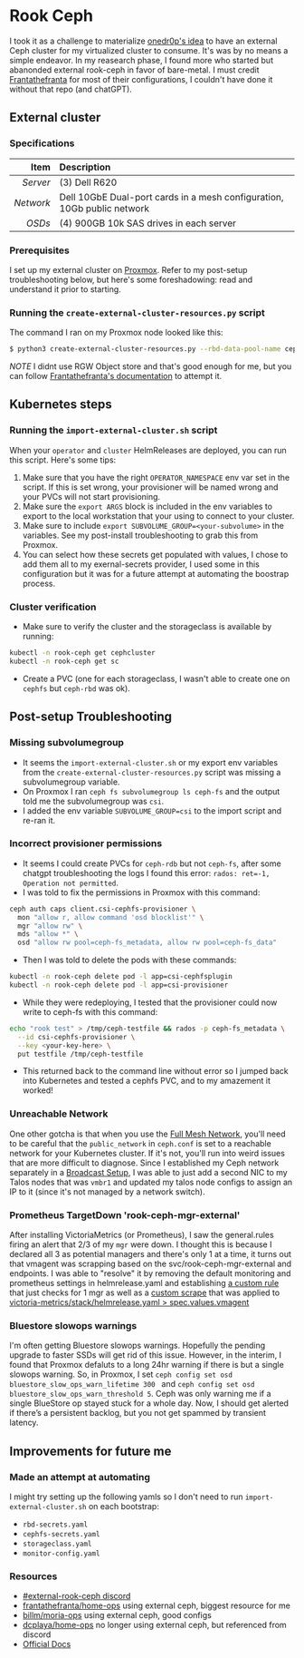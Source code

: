 # Rook Ceph
I took it as a challenge to materialize [onedr0p's idea](https://onedr0p.github.io/home-ops/archive/proxmox-considerations.html) to have an external Ceph cluster for my virtualized cluster to consume. It's was by no means a simple endeavor. In my reasearch phase, I found more who started but abanonded external rook-ceph in favor of bare-metal. I must credit [Frantathefranta](https://github.com/frantathefranta/home-ops/) for most of their configurations, I couldn't have done it without that repo (and chatGPT).

## External cluster
### Specifications
| Item      | Description                                                             |
| --------: | :---------------------------------------------------------------------- |
| *Server*  | (3) Dell R620                                                           |
| *Network* | Dell 10GbE Dual-port cards in a mesh configuration, 10Gb public network |
| *OSDs*    | (4) 900GB 10k SAS drives in each server                                 |

### Prerequisites
I set up my external cluster on [Proxmox](https://pve.proxmox.com/wiki/Deploy_Hyper-Converged_Ceph_Cluster). Refer to my post-setup troubleshooting below, but here's some foreshadowing: read and understand it prior to starting.

### Running the `create-external-cluster-resources.py` script
The command I ran on my Proxmox node looked like this:
```bash
$ python3 create-external-cluster-resources.py --rbd-data-pool-name ceph-vm  --namespace rook-ceph-external --format bash --monitoring-endpoint 10.10.10.1  --cephfs-filesystem-name ceph-fs --ceph-conf /etc/pve/ceph.conf --v2-port-enable --output rook-ceph.env
```
*NOTE* I didnt use RGW Object store and that's good enough for me, but you can follow [Frantathefranta's documentation](https://github.com/frantathefranta/home-ops/) to attempt it.

## Kubernetes steps
### Running the `import-external-cluster.sh` script
When your `operator` and `cluster` HelmReleases are deployed, you can run this script. Here's some tips:
 1. Make sure that you have the right `OPERATOR_NAMESPACE` env var set in the script. If this is set wrong, your provisioner will be named wrong and your PVCs will not start provisioning.
 2. Make sure the `export ARGS` block is included in the env variables to export to the local workstation that your using to connect to your cluster.
 3. Make sure to include `export SUBVOLUME_GROUP=<your-subvolume>` in the variables. See my post-install troubleshooting to grab this from Proxmox.
 4. You can select how these secrets get populated with values, I chose to add them all to my exernal-secrets provider, I used some in this configuration but it was for a future attempt at automating the boostrap process.

### Cluster verification
 - Make sure to verify the cluster and the storageclass is available by running:
```bash
kubectl -n rook-ceph get cephcluster
kubectl -n rook-ceph get sc
```
 - Create a PVC (one for each storageclass, I wasn't able to create one on `cephfs` but `ceph-rbd` was ok).

## Post-setup Troubleshooting
### Missing subvolumegroup
- It seems the `import-external-cluster.sh` or my export env variables from the `create-external-cluster-resources.py` script was missing a subvolumegroup variable.
- On Proxmox I ran `ceph fs subvolumegroup ls ceph-fs` and the output told me the subvolumegroup was `csi`.
- I added the env variable `SUBVOLUME_GROUP=csi` to the import script and re-ran it.

### Incorrect provisioner permissions
- It seems I could create PVCs for `ceph-rdb` but not `ceph-fs`, after some chatgpt troubleshooting the logs I found this error: `rados: ret=-1, Operation not permitted`.
- I was told to fix the permissions in Proxmox with this command:
```bash
ceph auth caps client.csi-cephfs-provisioner \
  mon "allow r, allow command 'osd blocklist'" \
  mgr "allow rw" \
  mds "allow *" \
  osd "allow rw pool=ceph-fs_metadata, allow rw pool=ceph-fs_data"
```
- Then I was told to delete the pods with these commands:
```bash
kubectl -n rook-ceph delete pod -l app=csi-cephfsplugin
kubectl -n rook-ceph delete pod -l app=csi-provisioner
```
- While they were redeploying, I tested that the provisioner could now write to ceph-fs with this command:
```bash
echo "rook test" > /tmp/ceph-testfile && rados -p ceph-fs_metadata \
  --id csi-cephfs-provisioner \
  --key <your-key-here> \
  put testfile /tmp/ceph-testfile
```
- This returned back to the command line without error so I jumped back into Kubernetes and tested a cephfs PVC, and to my amazement it worked!

### Unreachable Network
One other gotcha is that when you use the [Full Mesh Network](https://pve.proxmox.com/wiki/Full_Mesh_Network_for_Ceph_Server), you'll need to be careful that the `public_network` in `ceph.conf` is set to a reachable network for your Kubernetes cluster. If it's not, you'll run into weird issues that are more difficult to diagnose. Since I established my Ceph network separately in a [Broadcast Setup](https://pve.proxmox.com/wiki/Full_Mesh_Network_for_Ceph_Server#Broadcast_Setup), I was able to just add a second NIC to my Talos nodes that was `vmbr1` and updated my talos node configs to assign an IP to it (since it's not managed by a network switch).

### Prometheus TargetDown 'rook-ceph-mgr-external'
After installing VictoriaMetrics (or Prometheus), I saw the general.rules firing an alert that 2/3 of my `mgr` were down. I thought this is because I declared all 3 as potential managers and there's only 1 at a time, it turns out that vmagent was scrapping based on the svc/rook-ceph-mgr-external and endpoints. I was able to "resolve" it by removing the default monitoring and prometheus settings in helmrelease.yaml and establishing [a custom rule](https://github.com/tscibilia/home-ops/blob/458c6aa923a31bfd9ec505a3d58f2b1b843c6da3/kubernetes/apps/rook-ceph/rook-ceph/cluster/prometheusrule.yaml#L527) that just checks for 1 mgr as well as a [custom scrape](https://github.com/tscibilia/home-ops/blob/458c6aa923a31bfd9ec505a3d58f2b1b843c6da3/kubernetes/apps/observability/victoria-metrics/stack/secret.yaml#L8) that was applied to [victoria-metrics/stack/helmrelease.yaml > spec.values.vmagent](https://github.com/tscibilia/home-ops/blob/458c6aa923a31bfd9ec505a3d58f2b1b843c6da3/kubernetes/apps/observability/victoria-metrics/stack/helmrelease.yaml#L184)

### Bluestore slowops warnings
I'm often getting Bluestore slowops warnings. Hopefully the pending upgrade to faster SSDs will get rid of this issue. However, in the interim, I found that Proxmox defaluts to a long 24hr warning if there is but a single slowops warning. So, in Proxmox, I set `ceph config set osd bluestore_slow_ops_warn_lifetime 300 ` and `ceph config set osd bluestore_slow_ops_warn_threshold 5`. Ceph was only warning me if a single BlueStore op stayed stuck for a whole day. Now, I should get alerted if there’s a persistent backlog, but you not get spammed by transient latency.

## Improvements for future me
### Made an attempt at automating
I might try setting up the following yamls so I don't need to run `import-external-cluster.sh` on each bootstrap:
 - `rbd-secrets.yaml`
 - `cephfs-secrets.yaml`
 - `storageclass.yaml`
 - `monitor-config.yaml`

### Resources
 - [#external-rook-ceph discord](https://discord.com/channels/673534664354430999/1023423088563597322)
 - [frantathefranta/home-ops](https://github.com/frantathefranta/home-ops/tree/main/kubernetes/apps/rook-ceph-external/rook-ceph) using external ceph, biggest resource for me
 - [billm/moria-ops](https://github.com/billm/moria-ops/blob/main/kubernetes/moria/apps/storage/rook-ceph/cluster/helmrelease.yaml) using external ceph, good configs
 - [dcplaya/home-ops](https://github.com/dcplaya/home-ops/tree/main/kubernetes/apps/rook-ceph/rook-ceph) no longer using external ceph, but referenced from discord
 - [Official Docs](https://rook.io/docs/rook/latest-release/CRDs/Cluster/external-cluster/external-cluster/)
